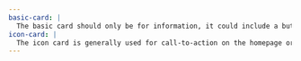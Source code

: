 ```yaml
---
basic-card: |
  The basic card should only be for information, it could include a button, but is never a link itself.
icon-card: |
  The icon card is generally used for call-to-action on the homepage or highlights on inside pages.
---
```

